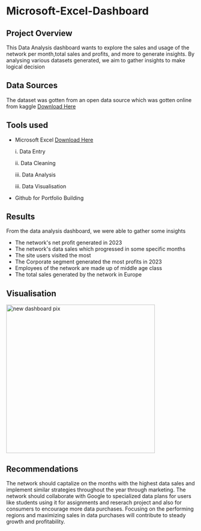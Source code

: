 # Microsoft-Excel-Dashboard
## Project Overview

This Data Analysis dashboard wants to explore the sales and usage of the network per month,total sales and profits, and more to generate insights. By analysing various datasets generated, we aim to gather insights to make logical decision
## Data Sources

The dataset was gotten from an open data source which was gotten online from kaggle [Download Here](www.kaggle.com)
## Tools used

- Microsoft Excel [Download Here](https://www.microsoft.com)
  
     i. Data Entry
  
     ii. Data Cleaning

     iii. Data Analysis
  
     iii. Data Visualisation
  
- Github for Portfolio Building
## Results

 From the data analysis dashboard, we were able to gather some insights
  - The network's net profit generated in 2023
  - The network's data sales which progressed in some specific months
  - The site users visited the most
  - The Corporate segment generated the most profits in 2023
  - Employees of the network are made up of middle age class
  - The total sales generated by the network in Europe
## Visualisation

<img width="396" alt="new dashboard pix" src="https://github.com/user-attachments/assets/894e4cc4-64d6-489a-9a2a-867291f662cb">

 ## Recommendations

 The network should captalize on the months with the highest data sales and implement similar strategies throughout the year through marketing. The network should collaborate with Google to specialized data plans for users like students using it for assignments and reserach project and also for consumers to encourage more data purchases. Focusing on the performing regions and maximizing sales in data purchases will contribute to steady growth and profitability.



